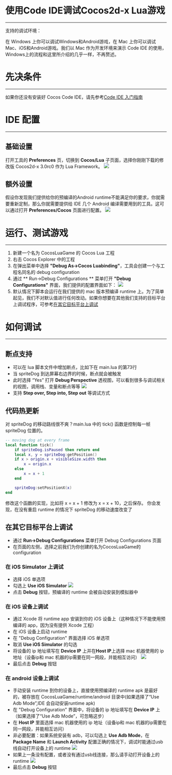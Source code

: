 使用Code IDE调试Cocos2d-x Lua游戏
===
---
支持的调试环境：

在 Windows 上你可以调试Windows和Android游戏，在 Mac 上你可以调试Mac、iOS和Android游戏。我们以 Mac 作为开发环境来演示 Code IDE 的使用，Windows上的流程和这里所介绍的几乎一样，不再赘述。

先决条件
===
---
如果你还没有安装好 Cocos Code IDE，请先参考[Code IDE 入门指南](../getting-started/zh.md)

IDE 配置
===
---
## 基础设置
打开工具的 **Preferences** 页，切换到 **Cocos/Lua** 子页面，选择你刚刚下载的修改版 Cocos2d-x 3.0rc0 作为 Lua Framework。
![](./res/PreferencesCocosLua.png)

## 额外设置
假设你发现我们提供给你的预编译的Android runtime不能满足你的要求，你就需要重新定制，那么你就需要提供给 IDE 几个 Android 编译需要用到的工具。这可以通过打开 **Preferences/Cocos** 页面进行配置。
![](./res/PreferencesCocos.png)

运行、测试游戏
===
---
1. 新建一个名为 CocosLuaGame 的 Cocos Lua 工程
2. 右击 Cocos Explorer 中的工程
3. 在弹出菜单中选择 **"Debug As->Cocos Luabinding"**，工具会创建一个与工程名同名的 debug configuration
4. 通过 ** Run->Debug Configurations ** 菜单打开 **"Debug Configurations"** 界面，我们提供的配置界面如下：
   ![](./res/mac_lua_debug_config.png)
5. 默认情况下脚本会运行在我们提供的 mac 版本预编译 runtime 上。为了简单起见，我们不对默认值进行任何改动。如果你想要在其他我们支持的目标平台上调试程序，可参考[在其它目标平台上调试](#在其它目标平台上调试)

如何调试
===
---
## 断点支持
+ 可以在 lua 脚本文件中增加断点，比如下在 main.lua 的第73行
+ 当 spriteDog 到达屏幕右边界的时候，断点就会被触发
+ 此时选择 “Yes” 打开 **Debug Perspective** 透视图，可以看到很多与调试相关的视图，调用栈、变量和断点等等
  ![](./res/lua_breakpoint_triggered.png)
+ 支持 **Step over, Step into, Step out** 等调试方式

## 代码热更新
对 spriteDog 的移动路线很不爽？main.lua 中的 tick() 函数是控制每一帧 spriteDog 位置的。

```lua
-- moving dog at every frame
local function tick()
    if spriteDog.isPaused then return end
    local x, y = spriteDog:getPosition()
    if x > origin.x + visibleSize.width then
        x = origin.x
    else
        x = x + 1
    end

    spriteDog:setPositionX(x)
end    
```
修改这个函数的实现，比如将 x = x + 1 修改为 x = x + 10，之后保存。
你会发现，在没有重启 runtime 的情况下 spriteDog 的移动速度改变了

## 在其它目标平台上调试
+ 通过 **Run->Debug Configurations** 菜单打开 Debug Configurations 页面
+ 在页面的左侧，选择之前我们为你创建的名为CocosLuaGame的configuration

### 在 iOS Simulator 上调试
+ 选择 iOS 单选项
+ 勾选上 **Use iOS Simulator**
  ![](./res/ios_sim_lua_debug_config.png)
+  点击 **Debug** 按钮，预编译的 runtime 会被自动安装到模拟器中

### 在 iOS 设备上调试
+ 通过 Xcode 将 runtime app 安装到你的 iOS 设备上（这种情况下不能使用预编译的 app，因为没有提供 Xcode 工程）
+ 在 iOS 设备上启动 runtime
+ 在 "Debug Configuration" 界面选择 iOS 单选项
+ 取消 **Use iOS Simulator** 的勾选
+ 将设备的 ip 地址填写在 **Device IP** 上并在**Host IP**上选择 mac 机器使用的 ip 地址（设备ip和 mac 机器的ip需要在同一网段，并能相互访问）
  ![](./res/ios_device_lua_debug_config.png)
+ 最后点击 **Debug** 按钮 

### 在 android 设备上调试
+ 手动安装 runtime 到你的设备上，直接使用预编译的 runtime apk 是最好的，被存放在 CocosLuaGame/runtime/android 目录中(如果选择了“Use Adb Mode”,IDE 会自动安装runtime apk)
+ 在 "Debug Configuration" 界面中，将设备的 ip 地址填写在 **Device IP** 上（如果选择了“Use Adb Mode”，可忽略这步）
+ 在 **Host IP** 里面选择 mac 机器使用的 ip 地址（设备ip和 mac 机器的ip需要在同一网段，并能相互访问）
+ 非必要配置：如果系统安装有 adb，可以勾选上 **Use Adb Mode**，在 **Package Name** 和 **Launch Activity** 配置正确的情况下，调试时能通过usb线自动打开设备上的 runtime
	![](./res/android_lua_debug_config_adb.png)
+ 如果上一条没有配置，或者没有通过usb线连接，那么请手动打开设备上的 runtime
  ![](./res/android_lua_debug_config.png)
+ 最后点击 **Debug** 按钮